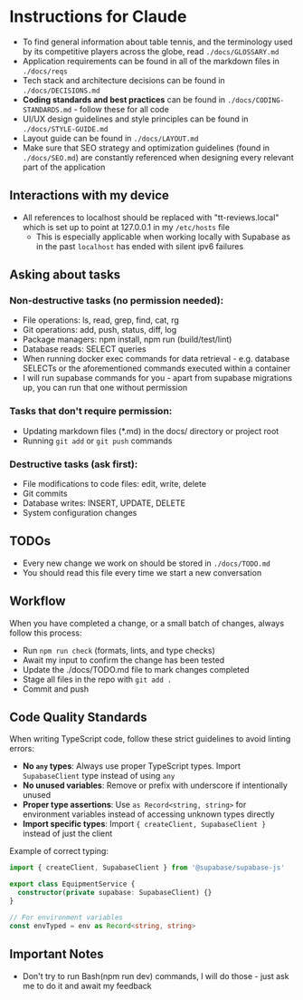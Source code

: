 # Instructions for Claude

- To find general information about table tennis, and the terminology used by its competitive players across the globe, read `./docs/GLOSSARY.md`
- Application requirements can be found in all of the markdown files in `./docs/reqs`
- Tech stack and architecture decisions can be found in `./docs/DECISIONS.md`
- **Coding standards and best practices** can be found in `./docs/CODING-STANDARDS.md` - follow these for all code
- UI/UX design guidelines and style principles can be found in `./docs/STYLE-GUIDE.md`
- Layout guide can be found in `./docs/LAYOUT.md`
- Make sure that SEO strategy and optimization guidelines (found in `./docs/SEO.md`) are constantly referenced when designing every relevant part of the application

## Interactions with my device

- All references to localhost should be replaced with "tt-reviews.local" which is set up to point at 127.0.0.1 in my `/etc/hosts` file
  - This is especially applicable when working locally with Supabase as in the past `localhost` has ended with silent ipv6 failures

## Asking about tasks

### Non-destructive tasks (no permission needed):

- File operations: ls, read, grep, find, cat, rg
- Git operations: add, push, status, diff, log
- Package managers: npm install, npm run (build/test/lint)
- Database reads: SELECT queries
- When running docker exec commands for data retrieval - e.g. database SELECTs or the aforementioned commands executed within a container
- I will run supabase commands for you - apart from supabase migrations up, you can run that one without permission

### Tasks that don't require permission:

- Updating markdown files (\*.md) in the docs/ directory or project root
- Running `git add` or `git push` commands

### Destructive tasks (ask first):

- File modifications to code files: edit, write, delete
- Git commits
- Database writes: INSERT, UPDATE, DELETE
- System configuration changes

## TODOs

- Every new change we work on should be stored in `./docs/TODO.md`
- You should read this file every time we start a new conversation

## Workflow

When you have completed a change, or a small batch of changes, always follow this process:

- Run `npm run check` (formats, lints, and type checks)
- Await my input to confirm the change has been tested
- Update the ./docs/TODO.md file to mark changes completed
- Stage all files in the repo with `git add .`
- Commit and push

## Code Quality Standards

When writing TypeScript code, follow these strict guidelines to avoid linting errors:

- **No `any` types**: Always use proper TypeScript types. Import `SupabaseClient` type instead of using `any`
- **No unused variables**: Remove or prefix with underscore if intentionally unused
- **Proper type assertions**: Use `as Record<string, string>` for environment variables instead of accessing unknown types directly
- **Import specific types**: Import `{ createClient, SupabaseClient }` instead of just the client

Example of correct typing:

```typescript
import { createClient, SupabaseClient } from '@supabase/supabase-js'

export class EquipmentService {
  constructor(private supabase: SupabaseClient) {}
}

// For environment variables
const envTyped = env as Record<string, string>
```

## Important Notes

- Don't try to run Bash(npm run dev) commands, I will do those - just ask me to do it and await my feedback
